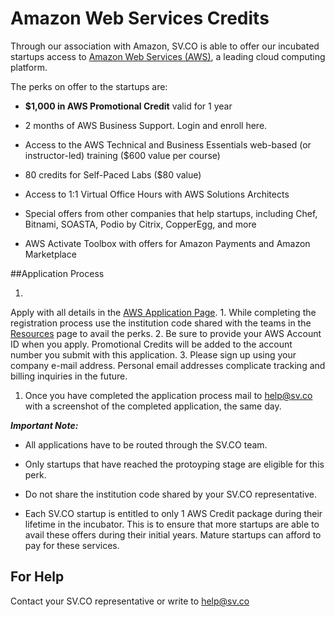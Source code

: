 # Amazon Web Services Credits


 Through our association with Amazon, SV.CO is able to offer our incubated startups access to [Amazon Web Services (AWS)](https://aws.amazon.com/), a leading cloud computing platform.

The perks on offer to the startups are:

* **$1,000 in AWS Promotional Credit** valid for 1 year

*  2 months of AWS Business Support. Login and enroll here.
*  Access to the AWS Technical and Business Essentials web-based (or instructor-led) training ($600 value per course) 
* 80 credits for Self-Paced Labs ($80 value)
* Access to 1:1 Virtual Office Hours with AWS Solutions Architects
* Special offers from other companies that help startups, including Chef, Bitnami, SOASTA, Podio by Citrix, CopperEgg, and more
* AWS Activate Toolbox with offers for Amazon Payments and Amazon Marketplace

##Application Process

1. 
Apply with all details in the [AWS Application Page](https://aws.amazon.com/activate/portfolio-signup).
1. 
While completing the registration process use the institution code shared with the teams in the [Resources](https://sv.co/resources) page to avail the perks.
2. Be sure to provide your AWS Account ID when you apply. Promotional Credits will be added to the account number you submit with this application.
3. Please sign up using your company e-mail address. Personal email addresses complicate tracking and billing inquiries in the future.
1. Once you have completed the application process mail to help@sv.co with a screenshot of the completed application, the same day.

***Important Note:***
* All applications have to be routed through the SV.CO team.

* Only startups that have reached the protoyping stage are eligible for this perk. 

* Do not share the institution code shared by your SV.CO representative. 

* Each SV.CO startup is entitled to only 1 AWS Credit package during their lifetime in the incubator. This is to ensure that more startups are able to avail these offers during their initial years. Mature startups can afford to pay for these services.  

## For Help

Contact your SV.CO representative or write to help@sv.co


